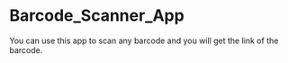 # Barcode_Scanner_App
You can use this app to scan any barcode and you will get the link of the barcode. 
